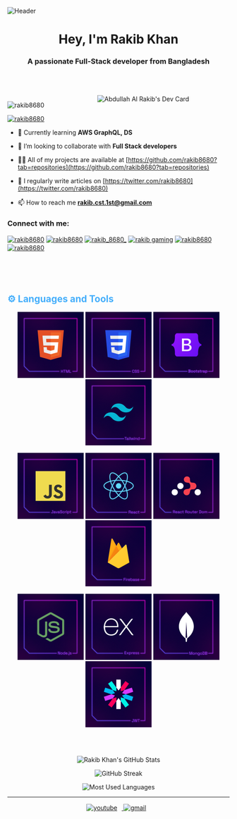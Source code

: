 ![Header](https://i.pinimg.com/originals/15/e7/e3/15e7e300166c962d3b8a22f60b5cac9e.gif)
<h1 align="center">Hey, I'm Rakib Khan</h1>
<h3 align="center">A passionate Full-Stack developer from Bangladesh</h3>

</br>
</br>
</br>

<div align="left">
    <a href="https://app.daily.dev/rakib8680"><img align="right" src="https://api.daily.dev/devcards/v2/8Tx6LEBIpTfEQnz2niUqA.png?type=default&r=mfi"  width="300" alt="Abdullah Al Rakib's Dev Card"/></a>
</div>
<p align="left"> <img src="https://komarev.com/ghpvc/?username=rakib8680&label=Profile%20views&color=0e75b6&style=flat" alt="rakib8680" /> </p>

<p align="left"> <a href="https://twitter.com/rakib8680" target="blank"><img src="https://img.shields.io/twitter/follow/rakib8680?logo=twitter&style=for-the-badge" alt="rakib8680" /></a> </p>

- 🌱 Currently learning **AWS GraphQL, DS**

- 👯 I’m looking to collaborate with **Full Stack developers**

- 👨‍💻 All of my projects are available at [https://github.com/rakib8680?tab=repositories](https://github.com/rakib8680?tab=repositories)

- 📝 I regularly write articles on [https://twitter.com/rakib8680](https://twitter.com/rakib8680)

- 📫 How to reach me **rakib.cst.1st@gmail.com**


<h3 align="left">Connect with me:</h3>
<p align="left">
<a href="https://twitter.com/rakib8680" target="blank"><img align="center" src="https://raw.githubusercontent.com/rahuldkjain/github-profile-readme-generator/master/src/images/icons/Social/twitter.svg" alt="rakib8680" height="30" width="40" /></a>
<a href="https://linkedin.com/in/rakib8680" target="blank"><img align="center" src="https://raw.githubusercontent.com/rahuldkjain/github-profile-readme-generator/master/src/images/icons/Social/linked-in-alt.svg" alt="rakib8680" height="30" width="40" /></a>
<a href="https://instagram.com/rakib_8680_" target="blank"><img align="center" src="https://raw.githubusercontent.com/rahuldkjain/github-profile-readme-generator/master/src/images/icons/Social/instagram.svg" alt="rakib_8680_" height="30" width="40" /></a>
<a href="https://www.youtube.com/c/rakib gaming" target="blank"><img align="center" src="https://raw.githubusercontent.com/rahuldkjain/github-profile-readme-generator/master/src/images/icons/Social/youtube.svg" alt="rakib gaming" height="30" width="40" /></a>
<a href="https://www.leetcode.com/rakib8680" target="blank"><img align="center" src="https://raw.githubusercontent.com/rahuldkjain/github-profile-readme-generator/master/src/images/icons/Social/leet-code.svg" alt="rakib8680" height="30" width="40" /></a>
<a href="https://discord.gg/rakib8680" target="blank"><img align="center" src="https://raw.githubusercontent.com/rahuldkjain/github-profile-readme-generator/master/src/images/icons/Social/discord.svg" alt="rakib8680" height="30" width="40" /></a>
</p>



</br>
</br>
</br>


<!-- Languages and Tools -->

<h2 style="color: #44AEFB">⚙️ Languages and Tools</h2>


<p align="center">
<img height="150" src="https://raw.githubusercontent.com/ProgrammingHero1/ProgrammingHero1/main/image/HTML.png"/>
<img height="150" src="https://raw.githubusercontent.com/ProgrammingHero1/ProgrammingHero1/main/image/CSS.png"/>
<img height="150" src="https://raw.githubusercontent.com/ProgrammingHero1/ProgrammingHero1/main/image/Bootstrap.png"/>
<img height="150" src="https://raw.githubusercontent.com/ProgrammingHero1/ProgrammingHero1/main/image/Tailwind.png"/>
</p>
<p align="center">
<img height="150" src="https://raw.githubusercontent.com/ProgrammingHero1/ProgrammingHero1/main/image/JavaScript.png"/>
<img height="150" src="https://raw.githubusercontent.com/ProgrammingHero1/ProgrammingHero1/main/image/React.png"/>
<img height="150" src="https://raw.githubusercontent.com/ProgrammingHero1/ProgrammingHero1/main/image/ReactRouterDom.png"/>
<img height="150" src="https://raw.githubusercontent.com/ProgrammingHero1/ProgrammingHero1/main/image/Firebase.png"/>
</p>
<p align="center">
<img height="150" src="https://raw.githubusercontent.com/ProgrammingHero1/ProgrammingHero1/main/image/Nodejs.png"/>
<img height="150" src="https://raw.githubusercontent.com/ProgrammingHero1/ProgrammingHero1/main/image/Express.png"/>
<img height="150" src="https://raw.githubusercontent.com/ProgrammingHero1/ProgrammingHero1/main/image/MongoDB.png"/>
<img height="150" src="https://raw.githubusercontent.com/ProgrammingHero1/ProgrammingHero1/main/image/JWT.png"/>
</p>


<br>
<br>

<div class="stats" align="center">

![Rakib Khan's GitHub Stats](https://github-readme-stats.vercel.app/api?username=rakib8680&hide=stars&count_private=true&show_icons=true&theme=algolia&border_radius=20)

![GitHub Streak](https://streak-stats.demolab.com?user=rakib8680&count_private=true&theme=algolia&border_radius=20)

<!-- ![Most Used Languages](https://github-readme-stats.vercel.app/api/top-langs/?username=KhaledBadranDev&show_icons=true&theme=algolia&border_radius=20) -->
    
<!-- compact programming languages layout -->
![Most Used Languages](https://github-readme-stats.vercel.app/api/top-langs/?username=rakib8680&layout=compact&show_icons=true&theme=algolia&border_radius=20)
</div>

 
 <!-- Begin Footer -->
 ---
<!-- Icons Resources -->
<!-- https://devicon.dev/ -->
<div class="footer" align="center" style="margin:15px;">
    <a href="https://www.youtube.com/@rakib_gaming" target="_blank">
        <img  style="margin:0 10px 10px 0;" src="https://user-images.githubusercontent.com/78341798/194531650-698ef1b1-9cbd-4b4f-96ef-5a2ec4b5d7e6.svg" alt="youtube" width="40px"/>
    </a>
    <a href="rakib.cst.1st@gmail.com" target="_blank">
        <img style="margin:0 10px 10px 0;" src="https://user-images.githubusercontent.com/78341798/194531383-ddb2b774-5bb9-491c-b601-4a4a7d9792fb.svg" alt="gmail" width="40px"/>
    </a>
</div>
